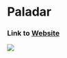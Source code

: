 # Paladar

### Link to [Website](https://paladarmenu.com/  "Paladar Website")

![](https://roseiies.com/assets/img/inner/paladar_website.jpg)
